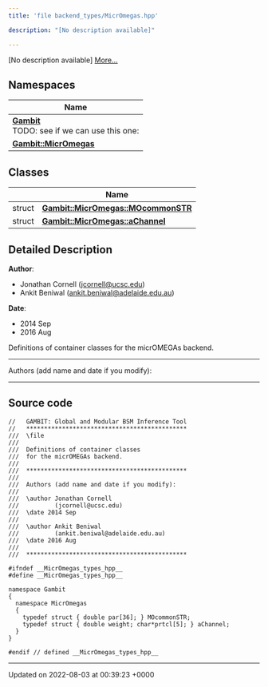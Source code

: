 ```yaml
---
title: 'file backend_types/MicrOmegas.hpp'

description: "[No description available]"

---
```







[No description available] [More...](#detailed-description)

## Namespaces

| Name           |
| -------------- |
| **[Gambit](/documentation/code/main/namespaces/namespacegambit/)** <br>TODO: see if we can use this one:  |
| **[Gambit::MicrOmegas](/documentation/code/main/namespaces/namespacegambit_1_1micromegas/)**  |

## Classes

|                | Name           |
| -------------- | -------------- |
| struct | **[Gambit::MicrOmegas::MOcommonSTR](/documentation/code/main/classes/structgambit_1_1micromegas_1_1mocommonstr/)**  |
| struct | **[Gambit::MicrOmegas::aChannel](/documentation/code/main/classes/structgambit_1_1micromegas_1_1achannel/)**  |

## Detailed Description


**Author**: 

  * Jonathan Cornell ([jcornell@ucsc.edu](mailto:jcornell@ucsc.edu)) 
  * Ankit Beniwal ([ankit.beniwal@adelaide.edu.au](mailto:ankit.beniwal@adelaide.edu.au)) 


**Date**: 

  * 2014 Sep
  * 2016 Aug


Definitions of container classes for the micrOMEGAs backend.



------------------

Authors (add name and date if you modify):



------------------




## Source code

```
//   GAMBIT: Global and Modular BSM Inference Tool
//   *********************************************
///  \file
///
///  Definitions of container classes
///  for the micrOMEGAs backend.
///
///  *********************************************
///
///  Authors (add name and date if you modify):
///
///  \author Jonathan Cornell
///          (jcornell@ucsc.edu)
///  \date 2014 Sep
///
///  \author Ankit Beniwal
///          (ankit.beniwal@adelaide.edu.au)
///  \date 2016 Aug
///
///  *********************************************

#ifndef __MicrOmegas_types_hpp__
#define __MicrOmegas_types_hpp__

namespace Gambit
{
  namespace MicrOmegas
  {
    typedef struct { double par[36]; } MOcommonSTR;
    typedef struct { double weight; char*prtcl[5]; } aChannel;
  }
}

#endif // defined __MicrOmegas_types_hpp__
```


-------------------------------

Updated on 2022-08-03 at 00:39:23 +0000
